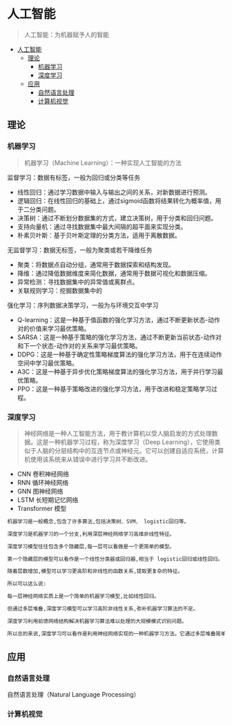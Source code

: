 # 人工智能

> 人工智能：为机器赋予人的智能

- [人工智能](#人工智能)
  - [理论](#理论)
    - [机器学习](#机器学习)
    - [深度学习](#深度学习)
  - [应用](#应用)
    - [自然语言处理](#自然语言处理)
    - [计算机视觉](#计算机视觉)

## 理论

### 机器学习

> 机器学习（Machine Learning）：一种实现人工智能的方法

监督学习：数据有标签，一般为回归或分类等任务

- 线性回归：通过学习数据中输入与输出之间的关系，对新数据进行预测。
- 逻辑回归：在线性回归的基础上，通过sigmoid函数将结果转化为概率值，用于二分类问题。
- 决策树：通过不断划分数据集的方式，建立决策树，用于分类和回归问题。
- 支持向量机：通过寻找数据集中最大间隔的超平面来实现分类。
- 朴素贝叶斯：基于贝叶斯定理的分类方法，适用于离散数据。

无监督学习：数据无标签，一般为聚类或若干降维任务

- 聚类：将数据点自动分组，通常用于数据探索和结构发现。
- 降维：通过降低数据维度来简化数据，通常用于数据可视化和数据压缩。
- 异常检测：寻找数据集中的异常值或离群点。
- 关联规则学习：挖掘数据集中的

强化学习：序列数据决策学习，一般为与环境交互中学习

- Q-learning：这是一种基于值函数的强化学习方法，通过不断更新状态-动作对的价值来学习最优策略。
- SARSA：这是一种基于策略的强化学习方法，通过不断更新当前状态-动作对和下一个状态-动作对的关系来学习最优策略。
- DDPG：这是一种基于确定性策略梯度算法的强化学习方法，用于在连续动作空间中学习最优策略。
- A3C：这是一种基于异步优化策略梯度算法的强化学习方法，用于并行学习最优策略。
- PPO：这是一种基于策略改进的强化学习方法，用于改进和稳定策略学习过程。

### 深度学习

> 神经网络是一种人工智能方法，用于教计算机以受人脑启发的方式处理数据。这是一种机器学习过程，称为深度学习（Deep Learning），它使用类似于人脑的分层结构中的互连节点或神经元。它可以创建自适应系统，计算机使用该系统来从错误中进行学习并不断改进。

- CNN 卷积神经网络
- RNN 循环神经网络
- GNN 图神经网络
- LSTM 长短期记忆网络
- Transformer 模型

```txt
机器学习是一般概念,包含了许多算法,包括决策树、SVM、 logistic回归等。

深度学习是机器学习的一个分支,利用深层神经网络学习高维非线性特征。

深度学习模型往往包含多个隐藏层,每一层可以看做是一个更简单的模型。

第一个隐藏层的模型可以看作是一个线性分类器或回归器,相当于 logistic回归或线性回归。

随着层数增加,模型可以学习更高阶和非线性的函数关系,提取更复杂的特征。

所以可以这么说:

每一层神经网络实质上是一个简单的机器学习模型,比如线性回归。

但通过多层堆叠,深度学习模型可以学习高阶非线性关系,弥补机器学习算法的不足。

深度学习利用前馈网络结构解决机器学习算法难以处理的大规模模式识别问题。

所以总的来说,深度学习可以看作是利用神经网络实现的一种机器学习方法。它通过多层堆叠简单模型来学习高维特征,弥补了机器学习算法的一些限制。
```

## 应用

### 自然语言处理

自然语言处理（Natural Language Processing）

### 计算机视觉
